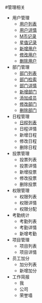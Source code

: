 #管理相关

* 用户管理
  * [用户列表](./users.md)
  * [用户详情](./users.md)
  * [M币记录](./users.md)
  * [星值记录](./users.md)
  * [新增用户](./users.md)
  * [修改用户](./users.md)
  * [删除用户](./users.md)
* 部门管理
  * [部门列表](./depts.md)
  * [部门检索](./depts.md)
  * [部门详情](./depts.md)
  * [新增部门](./depts.md)
  * [添加成员](./depts.md)
  * [修改部门](./depts.md)
  * [删除部门](./depts.md)
* 日程管理
  * [日程列表](./schedule.md)
  * 日程详情
  * 新增日程
  * 修改日程
  * 删除日程
* 投票管理
  * 投票列表
  * 投票详情
  * 新增投票
  * 修改投票
  * 删除投票
* 权限管理
  * 权限列表
  * 权限详情
  * 权限分配
* 考勤统计
  * 考勤列表
  * 考勤详情
  * 新增考勤
* 项目管理
  * 项目列表
  * 项目详情
* 员工加分
  * 加分列表
  * 新增加分
* 工作简报
  * 我
  * 公司
  * 荣誉墙
   